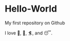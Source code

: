 # Hello-World

My first repository on Github

I love :pizza:, :man_dancing:, :surfer:, and :sleeping:.
